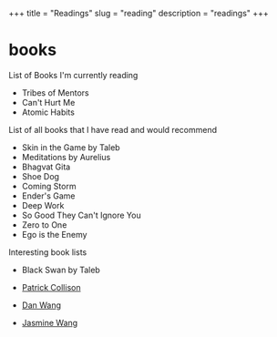 +++
title = "Readings"
slug = "reading"
description = "readings"
+++


# books 


List of Books I'm currently reading

* Tribes of Mentors 
* Can't Hurt Me 
* Atomic Habits 

List of all books that I have read and would recommend 

* Skin in the Game by Taleb
* Meditations by Aurelius
* Bhagvat Gita
* Shoe Dog
* Coming Storm
* Ender's Game
* Deep Work
* So Good They Can't Ignore You 
* Zero to One 
* Ego is the Enemy 



Interesting book lists 

* Black Swan by Taleb

* [Patrick Collison](https://patrickcollison.com/bookshelf)

* [Dan Wang](https://danwang.co/books/)

* [Jasmine Wang](https://reading.supply/post/4ad4c85c-3181-4c89-84ff-d6b383e0666d)

